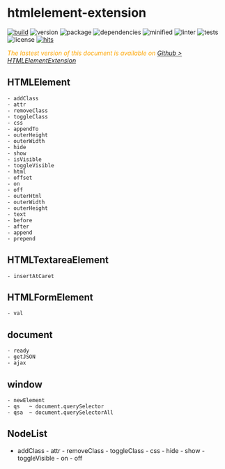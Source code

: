  # htmlelement-extension
 
 <div style="display:inline">

[![build](https://travis-ci.org/Sylvain59650/htmlelement-extension.png?branch=master)](https://travis-ci.org/Sylvain59650/htmlelement-extension)
![version](https://img.shields.io/npm/v/htmlelement-extension.svg)
![package](https://img.shields.io/github/package-json/v/Sylvain59650/htmlelement-extension.svg)
![dependencies](https://img.shields.io/david/Sylvain59650/htmlelement-extension.svg)
![minified](https://img.shields.io/bundlephobia/min/htmlelement-extension.svg)
![linter](https://img.shields.io/badge/eslint-ok-blue.svg)
![tests](https://img.shields.io/badge/tests-passing-brightgreen.svg)
![license](https://img.shields.io/npm/l/htmlelement-extension.svg)
[![hits](http://hits.dwyl.com/Sylvain59650/htmlelement-extension.svg)](http://hits.dwyl.com/Sylvain59650/htmlelement-extension)
</div>
 
 
 <div class="Note" style="color:orange;font-style:italic">
 
The lastest version of this document is available on [Github > HTMLElementExtension](https://github.com/Sylvain59650/HTMLElementExtension/blob/master/README.md)
</div>

## HTMLElement
    - addClass
    - attr
    - removeClass
    - toggleClass
    - css
    - appendTo
    - outerHeight
    - outerWidth
    - hide
    - show
    - isVisible
    - toggleVisible
    - html
    - offset
    - on
    - off
    - outerHtml
    - outerWidth
    - outerHeight
    - text
    - before
    - after
    - append
    - prepend


## HTMLTextareaElement
    - insertAtCaret

## HTMLFormElement
    - val


## document
    - ready
    - getJSON
    - ajax

## window
    - newElement
    - qs   ~ document.querySelector
    - qsa  ~ document.querySelectorAll

## NodeList
   - addClass
    - attr
    - removeClass
    - toggleClass
    - css
    - hide
    - show
    - toggleVisible
    - on
    - off